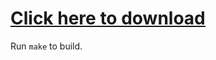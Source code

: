 
[<h1>Click here to download</h1>](https://github.com/jsoendermann/CalendarSpiral/raw/master/calendar.pdf)

Run `make` to build.
